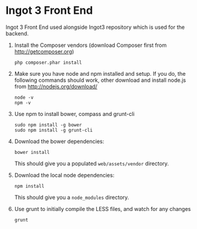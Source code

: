Ingot 3 Front End
=================

Ingot 3 Front End used alongside Ingot3 repository which is used for the backend.

1. Install the Composer vendors (download Composer first from http://getcomposer.org)

    ```
    php composer.phar install
    ```
    
2. Make sure you have node and npm installed and setup. If you do, the following commands should work, other download and install node.js from http://nodejs.org/download/

    ```
    node -v
    npm -v
    ```

3. Use npm to install bower, compass and grunt-cli

    ```
    sudo npm install -g bower
    sudo npm install -g grunt-cli
    ```

4. Download the bower dependencies:

    ```
    bower install
    ```

    This should give you a populated `web/assets/vendor` directory.

5. Download the local node dependencies:

    ```
    npm install
    ```

    This should give you a `node_modules` directory.

6. Use grunt to initially compile the LESS files, and watch for any changes

    ```
    grunt
    ```



